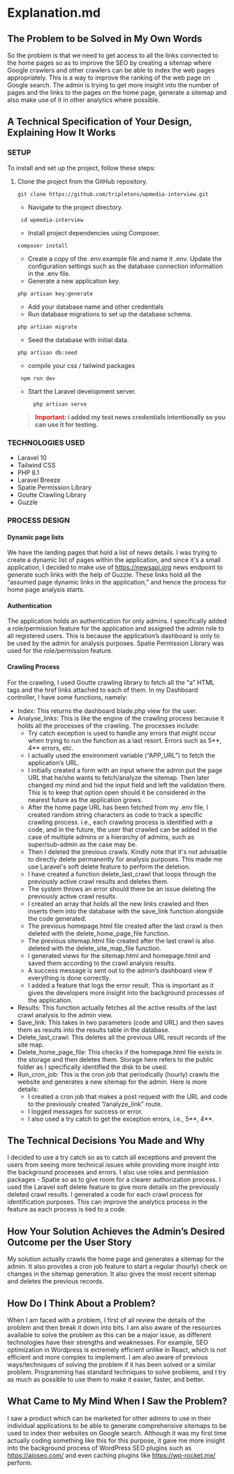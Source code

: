 # Explanation.md

## The Problem to be Solved in My Own Words

So the problem is that we need to get access to all the links connected to the home pages so as to improve the SEO by creating a sitemap where Google crawlers and other crawlers can be able to index the web pages appropriately. This is a way to improve the ranking of the web page on Google search. The admin is trying to get more insight into the number of pages and the links to the pages on the home page, generate a sitemap and also make use of it in other analytics where possible.

## A Technical Specification of Your Design, Explaining How It Works

### SETUP
To install and set up the project, follow these steps:

1. Clone the project from the GitHub repository.
   ```shell
   git clone https://github.com/tripletens/wpmedia-interview.git
   ```
   - Navigate to the project directory.
   ```shell
    cd wpmedia-interview
   ```
   - Install project dependencies using Composer.
   ```shell 
   composer install 
   ```
   - Create a copy of the .env.example file and name it .env. Update the configuration settings such as the database connection information in the .env file.
   - Generate a new application key.
   ```shell 
   php artisan key:generate
   ```
   - Add your database name and other credentials 
   - Run database migrations to set up the database schema.
   ```shell 
   php artisan migrate
   ```
   - Seed the database with initial data.
   ```shell 
   php artisan db:seed
   ```
   - compile your css / tailwind packages 
   ```shell 
    npm run dev
   ```
   - Start the Laravel development server.
   ```shell 
        php artisan serve
    ```
    > **<span style="color:red;">Important:</span> i added my test news credentials intentionally so you can use it for testing.**


### TECHNOLOGIES USED

- Laravel 10
- Tailwind CSS
- PHP 8.1
- Laravel Breeze
- Spatie Permission Library
- Goutte Crawling Library
- Guzzle

### PROCESS DESIGN

#### Dynamic page lists

We have the landing pages that hold a list of news details. I was trying to create a dynamic list of pages within the application, and since it's a small application, I decided to make use of https://newsapi.org news endpoint to generate such links with the help of Guzzle. These links hold all the “assumed page dynamic links in the application,” and hence the process for home page analysis starts.

#### Authentication

The application holds an authentication for only admins. I specifically added a role/permission feature for the application and assigned the admin role to all registered users. This is because the application’s dashboard is only to be used by the admin for analysis purposes. Spatie Permission Library was used for the role/permission feature.

#### Crawling Process

For the crawling, I used Goutte crawling library to fetch all the “a” HTML tags and the href links attached to each of them. In my Dashboard controller, I have some functions, namely:

- Index: This returns the dashboard blade.php view for the user.
- Analyse_links: This is like the engine of the crawling process because it holds all the processes of the crawling. The processes include:
  - Try catch exception is used to handle any errors that might occur when trying to run the function as a last resort. Errors such as 5**, 4** errors, etc.
  - I actually used the environment variable (“APP_URL”) to fetch the application’s URL.
  - I initially created a form with an input where the admin put the page URL that he/she wants to fetch/analyze the sitemap. Then later changed my mind and hid the input field and left the validation there. This is to keep that option open should it be considered in the nearest future as the application grows.
  - After the home page URL has been fetched from my .env file, I created random string characters as code to track a specific crawling process. i.e., each crawling process is identified with a code, and in the future, the user that crawled can be added in the case of multiple admins or a hierarchy of admins, such as super/sub-admin as the case may be.
  - Then I deleted the previous crawls. Kindly note that it's not advisable to directly delete permanently for analysis purposes. This made me use Laravel's soft delete feature to perform the deletion.
  - I have created a function delete_last_crawl that loops through the previously active crawl results and deletes them.
  - The system throws an error should there be an issue deleting the previously active crawl results.
  - I created an array that holds all the new links crawled and then inserts them into the database with the save_link function alongside the code generated.
  - The previous homepage.html file created after the last crawl is then deleted with the delete_home_page_file function.
  - The previous sitemap.html file created after the last crawl is also deleted with the delete_site_map_file function.
  - I generated views for the sitemap.html and homepage.html and saved them according to the crawl analysis results.
  - A success message is sent out to the admin’s dashboard view if everything is done correctly.
  - I added a feature that logs the error result. This is important as it gives the developers more insight into the background processes of the application.
- Results: This function actually fetches all the active results of the last crawl analysis to the admin view.
- Save_link: This takes in two parameters (code and URL) and then saves them as results into the results table in the database.
- Delete_last_crawl: This deletes all the previous URL result records of the site map.
- Delete_home_page_file: This checks if the homepage.html file exists in the storage and then deletes them. Storage here refers to the public folder as I specifically identified the disk to be used.
- Run_cron_job: This is the cron job that periodically (hourly) crawls the website and generates a new sitemap for the admin. Here is more details:
  - I created a cron job that makes a post request with the URL and code to the previously created “/analyze_link” route.
  - I logged messages for success or error.
  - I also used a try catch to get the exception errors, i.e., 5**, 4**.

## The Technical Decisions You Made and Why

I decided to use a try catch so as to catch all exceptions and prevent the users from seeing more technical issues while providing more insight into the background processes and errors. I also use roles and permission packages - Spatie so as to give room for a clearer authorization process. I used the Laravel soft delete feature to give more details on the previously deleted crawl results. I generated a code for each crawl process for identification purposes. This can improve the analytics process in the feature as each process is tied to a code.

## How Your Solution Achieves the Admin’s Desired Outcome per the User Story

My solution actually crawls the home page and generates a sitemap for the admin. It also provides a cron job feature to start a regular (hourly) check on changes in the sitemap generation. It also gives the most recent sitemap and deletes the previous records.

## How Do I Think About a Problem?

When I am faced with a problem, I first of all review the details of the problem and then break it down into bits. I am also aware of the resources available to solve the problem as this can be a major issue, as different technologies have their strengths and weaknesses. For example, SEO optimization in Wordpress is extremely efficient unlike in React, which is not efficient and more complex to implement. I am also aware of previous ways/techniques of solving the problem if it has been solved or a similar problem. Programming has standard techniques to solve problems, and I try as much as possible to use them to make it easier, faster, and better.

## What Came to My Mind When I Saw the Problem?

I saw a product which can be marketed for other admins to use in their individual applications to be able to generate comprehensive sitemaps to be used to index their websites on Google search. Although it was my first time actually coding something like this for this purpose, it gave me more insight into the background process of WordPress SEO plugins such as https://aioseo.com/ and even caching plugins like https://wp-rocket.me/ perform.
